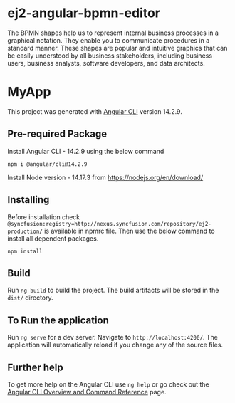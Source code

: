 # ej2-angular-bpmn-editor
The BPMN shapes help us to represent internal business processes in a graphical notation. They enable you to communicate procedures in a standard manner. These shapes are popular and intuitive graphics that can be easily understood by all business stakeholders, including business users, business analysts, software developers, and data architects. 

# MyApp

This project was generated with [Angular CLI](https://github.com/angular/angular-cli) version 14.2.9.

## Pre-required Package

Install Angular CLI - 14.2.9 using the below command 
```
npm i @angular/cli@14.2.9
```

Install Node version - 14.17.3 from https://nodejs.org/en/download/ 

## Installing

Before installation check `@syncfusion:registry=http://nexus.syncfusion.com/repository/ej2-production/` is available in npmrc file. Then use the below command to install all dependent packages.

```
npm install
```

## Build

Run `ng build` to build the project. The build artifacts will be stored in the `dist/` directory.

## To Run the application

Run `ng serve` for a dev server. Navigate to `http://localhost:4200/`. The application will automatically reload if you change any of the source files.

## Further help

To get more help on the Angular CLI use `ng help` or go check out the [Angular CLI Overview and Command Reference](https://angular.io/cli) page.
